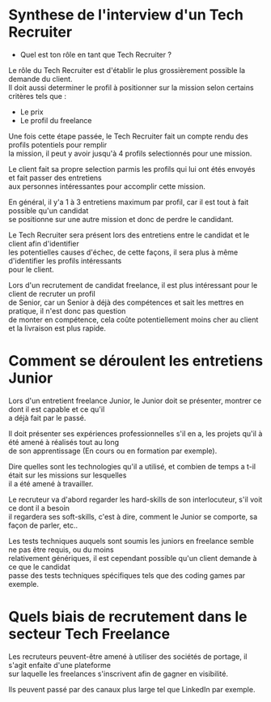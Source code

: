 # Synthese de l'interview d'un Tech Recruiter

- Quel est ton rôle en tant que Tech Recruiter ? <br>

Le rôle du Tech Recruiter est d'établir le plus grossièrement possible la demande du client.<br>
Il doit aussi determiner le profil à positionner sur la mission selon certains critères tels que :<br>

- Le prix
- Le profil du freelance

Une fois cette étape passée, le Tech Recruiter fait un compte rendu des profils potentiels pour remplir<br>
la mission, il peut y avoir jusqu'à 4 profils selectionnés pour une mission.<br>

Le client fait sa propre selection parmis les profils qui lui ont étés envoyés et fait passer des entretiens<br>
aux personnes intéressantes pour accomplir cette mission.<br>

En général, il y'a 1 à 3 entretiens maximum par profil, car il est tout à fait possible qu'un candidat<br>
se positionne sur une autre mission et donc de perdre le candidant.<br>

Le Tech Recruiter sera présent lors des entretiens entre le candidat et le client afin d'identifier<br>
les potentielles causes d'échec, de cette façons, il sera plus à même d'identifier les profils intéressants<br>
pour le client.<br>

Lors d'un recrutement de candidat freelance, il est plus intéressant pour le client de recruter un profil<br>
de Senior, car un Senior à déjà des compétences et sait les mettres en pratique, il n'est donc pas question<br>
de monter en compétence, cela coûte potentiellement moins cher au client et la livraison est plus rapide.<br>

# Comment se déroulent les entretiens Junior 

Lors d'un entretient freelance Junior, le Junior doit se présenter, montrer ce dont il est capable et ce qu'il<br>
a déjà fait par le passé.<br>

Il doit présenter ses expériences professionnelles s'il en a, les projets qu'il à été amené à réalisés tout au long<br>
de son apprentissage (En cours ou en formation par exemple).<br>

Dire quelles sont les technologies qu'il a utilisé, et combien de temps a t-il était sur les missions sur lesquelles<br>
il a été amené à travailler.

Le recruteur va d'abord regarder les hard-skills de son interlocuteur, s'il voit ce dont il a besoin<br>
il regardera ses soft-skills, c'est à dire, comment le Junior se comporte, sa façon de parler, etc..<br>

Les tests techniques auquels sont soumis les juniors en freelance semble ne pas être requis, ou du moins<br>
relativement génériques, il est cependant possible qu'un client demande à ce que le candidat<br>
passe des tests techniques spécifiques tels que des coding games par exemple.<br>


# Quels biais de recrutement dans le secteur Tech Freelance

Les recruteurs peuvent-être amené à utiliser des sociétés de portage, il s'agit enfaite d'une plateforme<br>
sur laquelle les freelances s'inscrivent afin de gagner en visibilité.<br>

Ils peuvent passé par des canaux plus large tel que LinkedIn par exemple.<br>